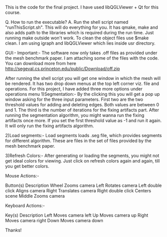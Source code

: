 This is the code for the final project. I have used libQGLViewer + Qt for this course.


Q. How to run the executable?
A. Run the shell script named "runThisScript.sh". This will do everything for you. It has qmake, make and also adds path to the libraries which is required during the run time. Just running make outside won't work. To clean the object files use $make clean. I am using igraph and libQGLViewer which lies inside usr directory.

GUI:-
Important:-
The software now only takes .off files as provided under the mesh benchmark paper. I am attaching some of the files with the code. You can download more from here
http://segeval.cs.princeton.edu/public/Download/off.zip

After running the shell script you will get one window in which the mesh will be rendered. It has two drop down menus at the top left corner viz. file and operations. For this project, I have added three more options under 
operations menu
1)Segmentation:- By the clicking this you will get a pop up window asking for the three input parameters. First two are the two threshold values for adding and deleting edges. Both values are between 0 and 1.
The third is the number of iterations for the fixing artifacts part. 
After running the segmentation algorithm, you might wanna run the fixing artifacts once more. If you set the first threshold value as -1 and run it again. It will only run the fixing artifacts algorithm.

2)Load segments:- Load segments loads .seg file, which provides segments for different algorithm. These are files in the set of files provided by the mesh benchmark paper.


3)Refresh Colors:- After generating or loading the segments, you might not get ideal colors for viewing. Just click on refresh colors again and again, till you get better colors.


Mouse Actions:-

Button(s)            Description
Wheel                Zooms camera
Left                 Rotates camera
Left double click    Aligns camera
Right                Translates camera
Right double click   Centers scene
Middle               Zooms camera

Keyboard Actions:-


Key(s)               Description
Left                 Moves camera left
Up                   Moves camera up
Right                Moves camera right
Down                 Moves camera down




Thanks!
